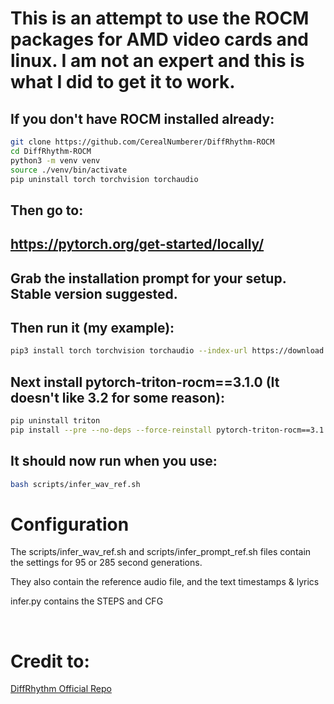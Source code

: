 <h1>This is an attempt to use the ROCM packages for AMD video cards and linux. I am not an expert and this is what I did to get it to work.</h1>
<h2>If you don't have ROCM installed already:</h2>

```bash
git clone https://github.com/CerealNumberer/DiffRhythm-ROCM
cd DiffRhythm-ROCM
python3 -m venv venv
source ./venv/bin/activate
pip uninstall torch torchvision torchaudio
```
<h2>Then go to:</h2>
<h2><a href="https://pytorch.org/get-started/locally/">https://pytorch.org/get-started/locally/</a></h2>
<h2>Grab the installation prompt for your setup. Stable version suggested.</h2>
<h2>Then run it (my example):</h2> 
    
```bash
pip3 install torch torchvision torchaudio --index-url https://download.pytorch.org/whl/rocm6.2.4
```

<h2>Next install pytorch-triton-rocm==3.1.0 (It doesn't like 3.2 for some reason):</h2>

```bash
pip uninstall triton
pip install --pre --no-deps --force-reinstall pytorch-triton-rocm==3.1.0 --index-url https://download.pytorch.org/whl/nightly/rocm6.3
```
<h2>It should now run when you use: </h2>

```bash
bash scripts/infer_wav_ref.sh
```
<h1>Configuration</h1>

<p>The scripts/infer_wav_ref.sh and scripts/infer_prompt_ref.sh files contain the settings for 95 or 285 second generations.</p>
<p>They also contain the reference audio file, and the text timestamps & lyrics </p>
<p>infer.py contains the <bold>STEPS</bold> and <bold>CFG</bold></p>

<br>
<h1>Credit to:</h1>
<a href="https://huggingface.co/ASLP-lab/DiffRhythm">DiffRhythm Official Repo</a> </a>
